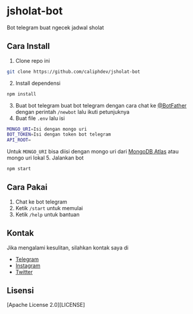 # jsholat-bot
Bot telegram buat ngecek jadwal sholat

## Cara Install
1. Clone repo ini
```bash	
git clone https://github.com/caliphdev/jsholat-bot
```	
2. Install dependensi
```bash
npm install
```
3. Buat bot telegram
buat bot telegram dengan cara chat ke [@BotFather](https://t.me/BotFather) dengan perintah `/newbot` lalu ikuti petunjuknya
4. Buat file `.env` lalu isi
```bash
MONGO_URI=Isi dengan mongo uri
BOT_TOKEN=Isi dengan token bot telegram
API_ROOT=
```
Untuk `MONGO_URI` bisa diisi dengan mongo uri dari [MongoDB Atlas](https://www.mongodb.com/cloud/atlas) atau mongo uri lokal
5. Jalankan bot
```bash
npm start
```

## Cara Pakai
1. Chat ke bot telegram
2. Ketik `/start` untuk memulai
3. Ketik `/help` untuk bantuan

## Kontak
Jika mengalami kesulitan, silahkan kontak saya di 
- [Telegram](https://t.me/caliphdev)
- [Instagram](https://instagram.com/caliph.dev)
- [Twitter](https://twitter.com/caliphdev)

## Lisensi
[Apache License 2.0][LICENSE]